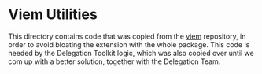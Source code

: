 # Viem Utilities

This directory contains code that was copied from the [viem](https://github.com/wevm/viem) repository, in order to avoid bloating the extension with the whole package.
This code is needed by the Delegation Toolkit logic, which was also copied over until we com up with a better solution, together with the Delegation Team.
